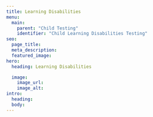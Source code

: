 ```yaml
---
title: Learning Disabilities
menu:
  main:
    parent: "Child Testing"
    identifier: "Child Learning Disabilities Testing"
seo:
  page_title:
  meta_description:
  featured_image:
hero:
  heading: Learning Disabilities

  image:
    image_url:
    image_alt:
intro:
  heading:
  body:
---
```


